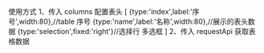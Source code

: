 使用方式 1、传入 columns 配置表头 [ {type:'index',label:'序号',width:80},//table 序号 {type:'name',label:'名称',width:80},//展示的表头数据 {type:'selection',fixed:'right'}//选择行 多选框 ] 2、传入 requestApi 获取表格数据
